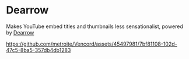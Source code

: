 # Dearrow

Makes YouTube embed titles and thumbnails less sensationalist, powered by [Dearrow](https://dearrow.ajay.app/)

https://github.com/metroite/Vencord/assets/45497981/7bf81108-102d-47c5-8ba5-357db4db1283
